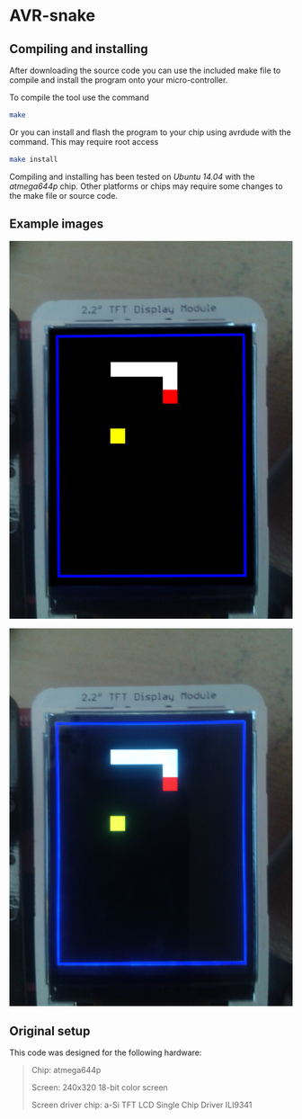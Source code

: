 AVR-snake
===============

Compiling and installing 
------------------------

After downloading the source code you can use the included make file to compile and install the program onto your micro-controller.

To compile the tool use the command

```bash
make
```

Or you can install and flash the program to your chip using avrdude with the command. This may require root access

```bash
make install
```

Compiling and installing has been tested on *Ubuntu 14.04* with the *atmega644p* chip. Other platforms or chips may require some changes to the make file or source code.

Example images
-------------------

![Example image 1](images/1.jpg)

![Example image 2](images/2.jpg)

Original setup
-------------------

This code was designed for the following hardware:

> Chip: atmega644p
>
> Screen: 240x320 18-bit color screen
>
> Screen driver chip: a-Si TFT LCD Single Chip Driver ILI9341



